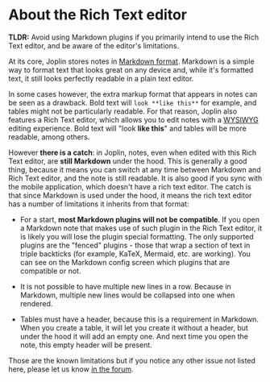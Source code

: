# About the Rich Text editor

**TLDR:** Avoid using Markdown plugins if you primarily intend to use the Rich Text editor, and be aware of the editor's limitations.

At its core, Joplin stores notes in [Markdown format](https://github.com/laurent22/joplin/blob/dev/readme/markdown.md). Markdown is a simple way to format text that looks great on any device and, while it's formatted text, it still looks perfectly readable in a plain text editor.

In some cases however, the extra markup format that appears in notes can be seen as a drawback. Bold text will `look **like this**` for example, and tables might not be particularly readable. For that reason, Joplin also features a Rich Text editor, which allows you to edit notes with a [WYSIWYG](https://en.wikipedia.org/wiki/WYSIWYG) editing experience. Bold text will "look **like this**" and tables will be more readable, among others.

However **there is a catch**: in Joplin, notes, even when edited with this Rich Text editor, are **still Markdown** under the hood. This is generally a good thing, because it means you can switch at any time between Markdown and Rich Text editor, and the note is still readable. It is also good if you sync with the mobile application, which doesn't have a rich text editor. The catch is that since Markdown is used under the hood, it means the rich text editor has a number of limitations it inherits from that format:

- For a start, **most Markdown plugins will not be compatible**. If you open a Markdown note that makes use of such plugin in the Rich Text editor, it is likely you will lose the plugin special formatting. The only supported plugins are the "fenced" plugins - those that wrap a section of text in triple backticks (for example, KaTeX, Mermaid, etc. are working). You can see on the Markdown config screen which plugins that are compatible or not.

- It is not possible to have multiple new lines in a row. Because in Markdown, multiple new lines would be collapsed into one when rendered.

- Tables must have a header, because this is a requirement in Markdown. When you create a table, it will let you create it without a header, but under the hood it will add an empty one. And next time you open the note, this empty header will be present.

Those are the known limitations but if you notice any other issue not listed here, please let us know [in the forum](https://discourse.joplinapp.org/).